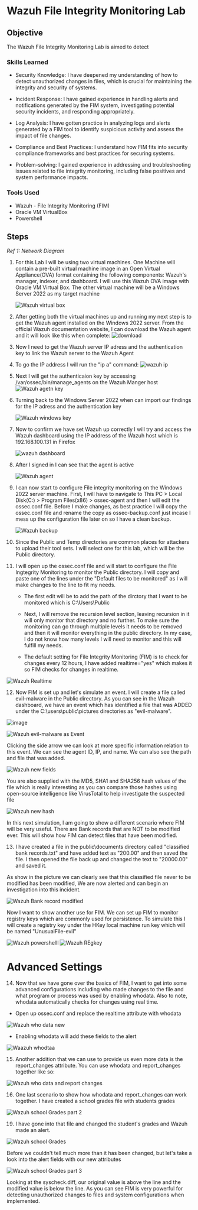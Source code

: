 # Wazuh File Integrity Monitoring Lab

## Objective

The Wazuh File Integrity Monitoring Lab is aimed to detect 

### Skills Learned

- Security Knowledge: I have deepened my understanding of how to detect unauthorized changes in files, which is crucial for maintaining the integrity and security of systems.

- Incident Response: I have gained experience in handling alerts and notifications generated by the FIM system, investigating potential security incidents, and responding appropriately.

- Log Analysis: I have gotten practice in analyzing logs and alerts generated by a FIM tool to identify suspicious activity and assess the impact of file changes.

- Compliance and Best Practices: I understand how FIM fits into security compliance frameworks and best practices for securing systems.

- Problem-solving: I gained experience in addressing and troubleshooting issues related to file integrity monitoring, including false positives and system performance impacts.

### Tools Used

- Wazuh - File Integrity Monitoring (FIM)
- Oracle VM VirtualBox
- Powershell

## Steps

*Ref 1: Network Diagram*

1. For this Lab I will be using two virtual machines. One Machine will contain a pre-built virtual machine image in an Open Virtual Appliance(OVA) format containing the following components: Wazuh's manager, indexer, and dashboard. I will use this Wazuh OVA image with Oracle VM Virtual Box. The other virtual machine will be a Windows Server 2022 as my target machine

     ![Wazuh virtual box](https://github.com/user-attachments/assets/a1a0d240-cab6-421d-9bad-6ae4ab06e32f)

2. After getting both the virtual machines up and running my next step is to get the Wazuh agent installed on the Windows 2022 server. From the official Wazuh documentation website, I can download the Wazuh agent and it will look like this when complete: 
![download](https://github.com/user-attachments/assets/69024763-cb23-40e9-8020-79f9b57da560)

3. Now I need to get the Wazuh server IP adress and the authentication key to link the Wazuh server to the Wazuh Agent

4. To go the IP address I will run the "ip a" command:
 ![wazuh ip](https://github.com/user-attachments/assets/bfb8e0f2-4cfb-48e3-8072-76b7cfecc7d9)

5. Next I will get the authenticaion key by accessing /var/ossec/bin/manage_agents on the Wazuh Manger host
![Wazuh agetn key](https://github.com/user-attachments/assets/c75a97c1-206d-4954-8927-31e465b636f6)

6. Turning back to the Windows Server 2022 when can import our findings for the IP adress and the authentication key

    ![Wazuh windows key](https://github.com/user-attachments/assets/4ca85ed1-32bd-41fa-955c-c3db8195b87c)

7. Now to confirm we have set Wazuh up correctly I will try and access the Wazuh dashboard using the IP address of the Wazuh host which is 192.168.100.131 in Firefox

   ![wazuh dashboard](https://github.com/user-attachments/assets/be0a8705-c5b6-44d0-b66e-b4fbd51e2c77)

8. After I signed in I can see that the agent is active

      ![Wazuh agent](https://github.com/user-attachments/assets/bb8cbb5c-0135-4796-bfcc-0d6340f51ea7)

9. I can now start to configure File integrity monitoring on the Windows 2022 server machine. First, I will have to navigate to This PC > Local Disk(C:) > Program Files(x86) > ossec-agent and then I will edit the ossec.conf file. Before I make changes, as best practice I will copy the ossec.conf file and rename the copy as ossec-backup.conf just incase I mess up the configuration file later on so I have a clean backup.
    
    ![Wazuh backup](https://github.com/user-attachments/assets/a05aa920-4006-4b85-8a0c-7e2d40c380fc)

10. Since the Public and Temp directories are common places for attackers to upload their tool sets. I will select one for this lab, which will be the Public directory.


11. I will open up the ossec.conf file and will start to configure the File Ingtegrity Monitoring to monitor the Public directory. I will copy and paste one of the lines under the "Default files to be monitored" as I will make changes to the line to fit my needs.

	- The first edit will be to add the path of the dirctory that I want to be monitored which is C:\Users\Public

	- Next, I will remove the recursion level section, leaving recursion in it will only monitor that directory and no further. To make sure the monitoring can go through multiple levels it needs to be removed and then it will monitor everything in the public directory. In my case, I do not know how many levels I will need to monitor and this will fulfill my needs.

	- The default setting for File Integrity Monitoring (FIM) is to check for changes every 12 hours, I have added realtime="yes" which makes it so FIM checks for changes in realtime.

![Wazuh Realtime](https://github.com/user-attachments/assets/6ba1502a-2fec-4344-be91-530ddbe1716c)

12. Now FIM is set up and let's simulate an event. I will create a file called evil-malware in the Public directory. As you can see in the Wazuh dashboard, we have an event which has identified a file that was ADDED under the C:\users\public\pictures directories as "evil-malware".

 ![image](https://github.com/user-attachments/assets/47c45d18-0937-4895-a835-c5cb7b2cb141)


 ![Wazuh evil-malware as Event](https://github.com/user-attachments/assets/e6bcda90-d32a-44f5-9308-e2ee292bb0cc)
 
  Clicking the side arrow we can look at more specific information relation to this event. We can see the agent ID, IP, and name. We can also see the path and file that was added.
   
   ![Wazuh new fields](https://github.com/user-attachments/assets/203bf0e7-4072-405e-a6c8-e9feccafd2ee)

   
   
   You are also supplied with the MD5, SHA1 and SHA256 hash values of the file which is really interesting as you can compare those hashes using open-source intelligence like VirusTotal to help investigate the suspected file

![Wazuh new hash](https://github.com/user-attachments/assets/8ca2de42-9a46-440b-8341-7e5138f890f4)

In this next simulation, I am going to show a different scenario where FIM will be very useful. There are Bank records that are NOT to be modified ever. This will show how FIM can detect files that have been modified.

13. I have created a file in the public\documents directory called "classified bank records.txt" and have added text as "200.00" and then saved the file. I then opened the file back up and changed the text to "20000.00" and saved it.

 As show in the picture we can clearly see that this classified file never to be modified has been modified, We are now alerted and can begin an investigation into this incident.

 ![Wazuh Bank record modified](https://github.com/user-attachments/assets/7822954a-0896-475f-a2a7-481c9a472649)
 
Now I want to show another use for FIM. We can set up FIM to monitor registry keys which are commonly used for persistence. To simulate this I will create a registry key under the HKey local machine run key which will be named "UnusualFile-evil"


![Wazuh powershelll](https://github.com/user-attachments/assets/a05b7b7d-ef2b-4447-b3af-b1e23335e8e5)
![Wazuh REgkey](https://github.com/user-attachments/assets/83736ffa-18e7-4ca2-bb49-d25af9ac1516)


# Advanced Settings 

14. Now that we have gone over the basics of FIM, I want to get into some advanced configurations including who made changes to the file and what program or process was used by enabling whodata. Also to note, whodata automatically checks for changes using real time.

- Open up ossec.conf and replace the realtime attribute with whodata

 ![Wazuh who data new](https://github.com/user-attachments/assets/9d19f1ca-3bf5-4eba-80f1-8817123c3e7c)
  - Enabling whodata will add these fields to the alert

![Waazuh whodtaa](https://github.com/user-attachments/assets/0da08638-3ed7-4c70-9198-fa1f54ca38cb)

15. Another addition that we can use to provide us even more data is the report_changes attribute. You can use whodata and report_changes together like so: 

 ![Wazuh who data and report changes](https://github.com/user-attachments/assets/f40b4c7f-6813-408c-889f-b2fae3dfcf87)

 16. One last scenario to show how whodata and report_changes can work together. I have created a school grades file with students grades

 ![Wazuh school Grades part 2](https://github.com/user-attachments/assets/1555e198-c16b-4c89-9e4d-2e23751753a9)

 19. I have gone into that file and changed the student's grades and Wazuh made an alert.
     
![Wazuh school Grades ](https://github.com/user-attachments/assets/201471b3-d3c1-4d66-b621-b83c43f96b5f)

 Before we couldn't tell much more than it has been changed, but let's take a look into the alert fields with our new attributes
 
![Wazuh school Grades part 3](https://github.com/user-attachments/assets/e3886ecd-dfd6-4abf-b27d-e93aa51cc27e)

Looking at the syscheck.diff, our original value is above the line and the modified value is below the line. As you can see FIM is very powerful for detecting unauthorized changes to files and system configurations when implemented.








